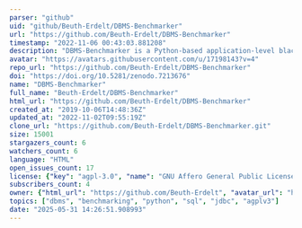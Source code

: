 ```yaml
---
parser: "github"
uid: "github/Beuth-Erdelt/DBMS-Benchmarker"
url: "https://github.com/Beuth-Erdelt/DBMS-Benchmarker"
timestamp: "2022-11-06 00:43:03.881208"
description: "DBMS-Benchmarker is a Python-based application-level blackbox benchmark tool for Database Management Systems (DBMS). It connects to a given list of DBMS (via JDBC) and runs a given list of parametrized and randomized (SQL) benchmark queries. Evaluations are available via a Python interface and on an interactive multi-dimensional dashboard."
avatar: "https://avatars.githubusercontent.com/u/17198143?v=4"
repo_url: "https://github.com/Beuth-Erdelt/DBMS-Benchmarker"
doi: "https://doi.org/10.5281/zenodo.7213676"
name: "DBMS-Benchmarker"
full_name: "Beuth-Erdelt/DBMS-Benchmarker"
html_url: "https://github.com/Beuth-Erdelt/DBMS-Benchmarker"
created_at: "2019-10-06T14:48:36Z"
updated_at: "2022-11-02T09:55:19Z"
clone_url: "https://github.com/Beuth-Erdelt/DBMS-Benchmarker.git"
size: 15001
stargazers_count: 6
watchers_count: 6
language: "HTML"
open_issues_count: 17
license: {"key": "agpl-3.0", "name": "GNU Affero General Public License v3.0", "spdx_id": "AGPL-3.0", "url": "https://api.github.com/licenses/agpl-3.0", "node_id": "MDc6TGljZW5zZTE="}
subscribers_count: 4
owner: {"html_url": "https://github.com/Beuth-Erdelt", "avatar_url": "https://avatars.githubusercontent.com/u/17198143?v=4", "login": "Beuth-Erdelt", "type": "Organization"}
topics: ["dbms", "benchmarking", "python", "sql", "jdbc", "agplv3"]
date: "2025-05-31 14:26:51.908993"
---
```

